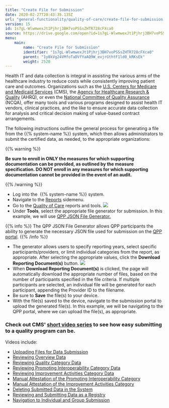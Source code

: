 ```yaml
---
title: "Create File for Submission"
date: 2020-02-27T20:43:35.135Z
url: "general-functionality/quality-of-care/create-file-for-submission.html"
version: 15
id: 1s7gL-WlwmwexJt1Pjhrj3BH7voPSSsZHTR728cFXca0
source: https://drive.google.com/open?id=1s7gL-WlwmwexJt1Pjhrj3BH7voPSSsZHTR728cFXca0
menu:
    main:
        name: "Create File for Submission"
        identifier: "1s7gL-WlwmwexJt1Pjhrj3BH7voPSSsZHTR728cFXca0"
        parent: "1y8kVg24VMfoTaDVfYaAQ9W_evjrGthtF1ld0_kRKsEk"
        weight: 2520
---
```

Health IT and data collection is integral in assisting the various arms of the healthcare industry to reduce costs while consistently improving patient care and outcomes. Organizations such as the [U.S. Centers for Medicare and Medicaid Services](https://www.cms.gov/) (CMS), the [Agency for Healthcare Research & Quality](https://www.ahrq.gov/professionals/quality-patient-safety/quality-resources/index.html) (AHRQ), or even the [National Committee of Quality Assurance](https://www.ncqa.org/) (NCQA), offer many tools and various programs designed to assist health IT vendors, clinical practices, and the like to ensure accurate data collection for analysis and critical decision making of value-based contract arrangements.

The following instructions outline the general process for generating a file from the {{% system-name %}} system, which then allows administrators to submit the certified data, as needed, to the appropriate organizations: 

{{% warning %}}

**Be sure to enroll in ONLY the measures for which supporting documentation can be provided, as outlined by the measure specification. DO NOT enroll in any measures for which supporting documentation cannot be provided in the event of an audit.**

{{% /warning %}}


* Log into the  {{% system-name %}} system.
* Navigate to the [Reports](https://system/?f=layout&module=reports&name=reports&tabmodule=reports) sidemenu.
* Go to the [Quality of Care](https://system/?f=layout&module=reports&name=Quality+of+Care&tabmodule=reports&t=Quality+of+Care) reports and tools.  ![](../../external_files/b6cdc806a59c2196888901ec00104532.png)
* Under <strong>Tools</strong>, select the appropriate file generator for submission. In this example, we will use [QPP JSON File Generator.](https://system/?f=layout&s=pat&module=MIPS&name=QPPJSON-Generation&t=Quality+of+Care&tabmodule=reports) 

{{% info %}} The QPP JSON File Generator allows QPP participants the ability to generate the necessary JSON file used for submission on the [QPP portal](https://qpp.cms.gov/login). {{% /info %}}

* The generator allows users to specify reporting years, select specific participants/providers, or limit individual categories from the report, as appropriate. After selecting the appropriate values, click the <strong>Download Reporting Document(s)</strong> button. ![](../../external_files/839c264b839569017905e7a30c51b0f8.png)
* When <strong>Download Reporting Document(s)</strong> is clicked, the page will automatically download the appropriate number of files, based on the number of participants specified in the file criteria. If multiple participants are selected, an individual file will be generated for each participant, appending the Provider ID to the filename.
* Be sure to <strong>Save</strong> the file(s) to your device.
* With the file(s) saved to the device, navigate to the submission portal to upload the generated file(s). In this example, we will be navigating to the QPP portal, where we can upload the file(s), as appropriate. 

### Check out CMS' [short video series](https://www.youtube.com/watch?v=DLBsBw55p7Y&feature=youtu.be) to see how easy submitting to a quality program can be.

Videos include:

* [Uploading Files for Data Submission](https://www.youtube.com/watch?v=DLBsBw55p7Y&feature=youtu.be)
* [Reviewing Overview Data](https://www.youtube.com/watch?v=X8vHB2gfonU&feature=youtu.be)
* [Reviewing Quality Category Data](https://www.youtube.com/watch?v=TeIh6h7mByY&feature=youtu.be)
* [Reviewing Promoting Interoperability Category Data](https://www.youtube.com/watch?v=jgcx8rsTY3w&feature=youtu.be)
* [Reviewing Improvement Activities Category Data](https://www.youtube.com/watch?v=lj3vH4gID0Q&feature=youtu.be)
* [Manual Attestation of the Promoting Interoperability Category](https://www.youtube.com/watch?v=wP_sGO0cdX4&feature=youtu.be)
* [Manual Attestation of the Improvement Activities Category](https://www.youtube.com/watch?v=Uh12TBmlC7A&feature=youtu.be)
* [Deleting Submitted Data in the System](https://www.youtube.com/watch?v=_NJ0t_cfMXY&feature=youtu.be)
* [Reviewing and Submitting Data as a Registry](https://www.youtube.com/watch?v=iGFYslxit-U&feature=youtu.be)
* [Navigation to Individual and Group Submission](https://www.youtube.com/watch?v=yd6EBtEGX1w&feature=youtu.be)
